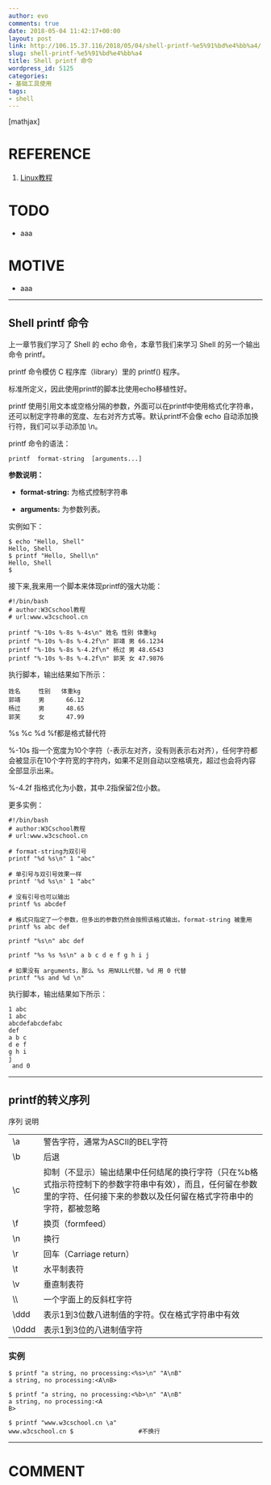 ```yaml
---
author: evo
comments: true
date: 2018-05-04 11:42:17+00:00
layout: post
link: http://106.15.37.116/2018/05/04/shell-printf-%e5%91%bd%e4%bb%a4/
slug: shell-printf-%e5%91%bd%e4%bb%a4
title: Shell printf 命令
wordpress_id: 5125
categories:
- 基础工具使用
tags:
- shell
---
```


<!-- more -->

[mathjax]


# REFERENCE





 	
  1. [Linux教程](https://www.w3cschool.cn/linux/)




# TODO





 	
  * aaa




# MOTIVE





 	
  * aaa





* * *





## Shell printf 命令


上一章节我们学习了 Shell 的 echo 命令，本章节我们来学习 Shell 的另一个输出命令 printf。

printf 命令模仿 C 程序库（library）里的 printf() 程序。

标准所定义，因此使用printf的脚本比使用echo移植性好。

printf 使用引用文本或空格分隔的参数，外面可以在printf中使用格式化字符串，还可以制定字符串的宽度、左右对齐方式等。默认printf不会像 echo 自动添加换行符，我们可以手动添加 \n。

printf 命令的语法：

    
    printf  format-string  [arguments...]
    


**参数说明：**



 	
  * **format-string:** 为格式控制字符串

 	
  * **arguments:** 为参数列表。


实例如下：

    
    $ echo "Hello, Shell"
    Hello, Shell
    $ printf "Hello, Shell\n"
    Hello, Shell
    $
    


接下来,我来用一个脚本来体现printf的强大功能：

    
    #!/bin/bash
    # author:W3Cschool教程
    # url:www.w3cschool.cn
     
    printf "%-10s %-8s %-4s\n" 姓名 性别 体重kg  
    printf "%-10s %-8s %-4.2f\n" 郭靖 男 66.1234 
    printf "%-10s %-8s %-4.2f\n" 杨过 男 48.6543 
    printf "%-10s %-8s %-4.2f\n" 郭芙 女 47.9876 
    


执行脚本，输出结果如下所示：

    
    姓名     性别   体重kg
    郭靖     男      66.12
    杨过     男      48.65
    郭芙     女      47.99
    


%s %c %d %f都是格式替代符

%-10s 指一个宽度为10个字符（-表示左对齐，没有则表示右对齐），任何字符都会被显示在10个字符宽的字符内，如果不足则自动以空格填充，超过也会将内容全部显示出来。

%-4.2f 指格式化为小数，其中.2指保留2位小数。

更多实例：

    
    #!/bin/bash
    # author:W3Cschool教程
    # url:www.w3cschool.cn
     
    # format-string为双引号
    printf "%d %s\n" 1 "abc"
    
    # 单引号与双引号效果一样 
    printf '%d %s\n' 1 "abc" 
    
    # 没有引号也可以输出
    printf %s abcdef
    
    # 格式只指定了一个参数，但多出的参数仍然会按照该格式输出，format-string 被重用
    printf %s abc def
    
    printf "%s\n" abc def
    
    printf "%s %s %s\n" a b c d e f g h i j
    
    # 如果没有 arguments，那么 %s 用NULL代替，%d 用 0 代替
    printf "%s and %d \n" 
    


执行脚本，输出结果如下所示：

    
    1 abc
    1 abc
    abcdefabcdefabc
    def
    a b c
    d e f
    g h i
    j  
     and 0
    





* * *





## printf的转义序列


<table class="reference" >
<tbody >
<tr >
序列
说明
</tr>
<tr >

<td >\a
</td>

<td >警告字符，通常为ASCII的BEL字符
</td>
</tr>
<tr >

<td >\b
</td>

<td >后退
</td>
</tr>
<tr >

<td >\c
</td>

<td >抑制（不显示）输出结果中任何结尾的换行字符（只在%b格式指示符控制下的参数字符串中有效），而且，任何留在参数里的字符、任何接下来的参数以及任何留在格式字符串中的字符，都被忽略
</td>
</tr>
<tr >

<td >\f
</td>

<td >换页（formfeed）
</td>
</tr>
<tr >

<td >\n
</td>

<td >换行
</td>
</tr>
<tr >

<td >\r
</td>

<td >回车（Carriage return）
</td>
</tr>
<tr >

<td >\t
</td>

<td >水平制表符
</td>
</tr>
<tr >

<td >\v
</td>

<td >垂直制表符
</td>
</tr>
<tr >

<td >\\
</td>

<td >一个字面上的反斜杠字符
</td>
</tr>
<tr >

<td >\ddd
</td>

<td >表示1到3位数八进制值的字符。仅在格式字符串中有效
</td>
</tr>
<tr >

<td >\0ddd
</td>

<td >表示1到3位的八进制值字符
</td>
</tr>
</tbody>
</table>


### 实例



    
    $ printf "a string, no processing:<%s>\n" "A\nB"
    a string, no processing:<A\nB>
    
    $ printf "a string, no processing:<%b>\n" "A\nB"
    a string, no processing:<A
    B>
    
    $ printf "www.w3cschool.cn \a"
    www.w3cschool.cn $                  #不换行
























* * *





# COMMENT




